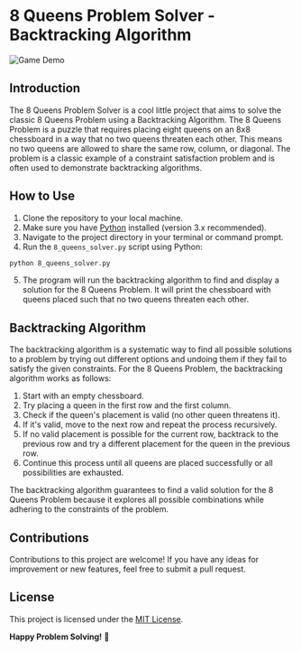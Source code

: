 # 8 Queens Problem Solver - Backtracking Algorithm

![Game Demo](placeholder.gif)

## Introduction

The 8 Queens Problem Solver is a cool little project that aims to solve the classic 8 Queens Problem using a Backtracking Algorithm. The 8 Queens Problem is a puzzle that requires placing eight queens on an 8x8 chessboard in a way that no two queens threaten each other. This means no two queens are allowed to share the same row, column, or diagonal. The problem is a classic example of a constraint satisfaction problem and is often used to demonstrate backtracking algorithms.

## How to Use

1. Clone the repository to your local machine.
2. Make sure you have [Python](https://www.python.org/) installed (version 3.x recommended).
3. Navigate to the project directory in your terminal or command prompt.
4. Run the `8_queens_solver.py` script using Python:

```bash
python 8_queens_solver.py
```

5. The program will run the backtracking algorithm to find and display a solution for the 8 Queens Problem. It will print the chessboard with queens placed such that no two queens threaten each other.

## Backtracking Algorithm

The backtracking algorithm is a systematic way to find all possible solutions to a problem by trying out different options and undoing them if they fail to satisfy the given constraints. For the 8 Queens Problem, the backtracking algorithm works as follows:

1. Start with an empty chessboard.
2. Try placing a queen in the first row and the first column.
3. Check if the queen's placement is valid (no other queen threatens it).
4. If it's valid, move to the next row and repeat the process recursively.
5. If no valid placement is possible for the current row, backtrack to the previous row and try a different placement for the queen in the previous row.
6. Continue this process until all queens are placed successfully or all possibilities are exhausted.

The backtracking algorithm guarantees to find a valid solution for the 8 Queens Problem because it explores all possible combinations while adhering to the constraints of the problem.

## Contributions

Contributions to this project are welcome! If you have any ideas for improvement or new features, feel free to submit a pull request.

## License

This project is licensed under the [MIT License](LICENSE).

**Happy Problem Solving!** 🚀